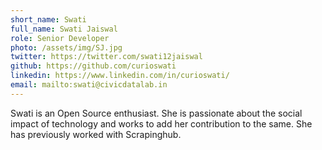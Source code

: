 ```yaml
---
short_name: Swati
full_name: Swati Jaiswal
role: Senior Developer
photo: /assets/img/SJ.jpg
twitter: https://twitter.com/swati12jaiswal
github: https://github.com/curioswati
linkedin: https://www.linkedin.com/in/curioswati/
email: mailto:swati@civicdatalab.in
---
```


Swati is an Open Source enthusiast. She is passionate about the social impact of technology and works to add her contribution to the same. She has previously worked with Scrapinghub.
